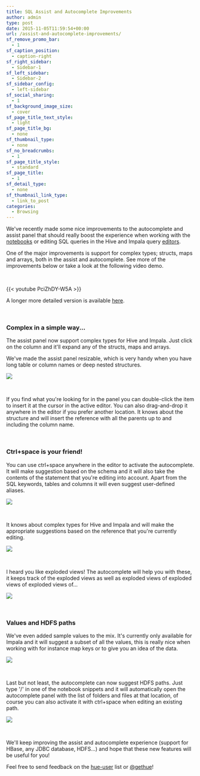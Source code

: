 ```yaml
---
title: SQL Assist and Autocomplete Improvements
author: admin
type: post
date: 2015-11-05T11:59:54+00:00
url: /assist-and-autocomplete-improvements/
sf_remove_promo_bar:
  - 1
sf_caption_position:
  - caption-right
sf_right_sidebar:
  - Sidebar-1
sf_left_sidebar:
  - Sidebar-2
sf_sidebar_config:
  - left-sidebar
sf_social_sharing:
  - 1
sf_background_image_size:
  - cover
sf_page_title_text_style:
  - light
sf_page_title_bg:
  - none
sf_thumbnail_type:
  - none
sf_no_breadcrumbs:
  - 1
sf_page_title_style:
  - standard
sf_page_title:
  - 1
sf_detail_type:
  - none
sf_thumbnail_link_type:
  - link_to_post
categories:
  - Browsing
---
```


We've recently made some nice improvements to the autocomplete and assist panel that should really boost the experience when working with the [notebooks][1] or editing SQL queries in the Hive and Impala query [editors][2].

One of the major improvements is support for complex types; structs, maps and arrays, both in the assist and autocomplete. See more of the improvements below or take a look at the following video demo.

&nbsp;

{{< youtube PciZhDY-W5A >}}

A longer more detailed version is available [here][3].

&nbsp;

### Complex in a simple way...

The assist panel now support complex types for Hive and Impala. Just click on the column and it'll expand any of the structs, maps and arrays.

We've made the assist panel resizable, which is very handy when you have long table or column names or deep nested structures.

[<img src="https://cdn.gethue.com/uploads/2015/11/Assist_complex-1024x777.png"  />][4]

&nbsp;

If you find what you're looking for in the panel you can double-click the item to insert it at the cursor in the active editor. You can also drag-and-drop it anywhere in the editor if you prefer another location. It knows about the structure and will insert the reference with all the parents up to and including the column name.

&nbsp;

### Ctrl+space is your friend!

You can use ctrl+space anywhere in the editor to activate the autocomplete. It will make suggestion based on the schema and it will also take the contents of the statement that you're editing into account. Apart from the SQL keywords, tables and columns it will even suggest user-defined aliases.

[<img src="https://cdn.gethue.com/uploads/2015/11/Autocomplete_join_alias-1024x387.png"  />][5]

&nbsp;

It knows about complex types for Hive and Impala and will make the appropriate suggestions based on the reference that you're currently editing.

[<img src="https://cdn.gethue.com/uploads/2015/11/Autocomplete_nested_struct-1024x448.png"  />][6]

&nbsp;

I heard you like exploded views! The autocomplete will help you with these, it keeps track of the exploded views as well as exploded views of exploded views of exploded views of...

[<img src="https://cdn.gethue.com/uploads/2015/11/Autocomplete_exploded-1024x300.png"  />][7]

&nbsp;

### Values and HDFS paths

We've even added sample values to the mix. It's currently only available for Impala and it will suggest a subset of all the values, this is really nice when working with for instance map keys or to give you an idea of the data.

[<img src="https://cdn.gethue.com/uploads/2015/11/Autocomplete_sample_values.png"  />][8]

&nbsp;

Last but not least, the autocomplete can now suggest HDFS paths. Just type '/' in one of the notebook snippets and it will automatically open the autocomplete panel with the list of folders and files at that location, of course you can also activate it with ctrl+space when editing an existing path.

[<img src="https://cdn.gethue.com/uploads/2015/11/Autocomplete_hdfs-1024x337.png"  />][9]

&nbsp;

We'll keep improving the assist and autocomplete experience (support for HBase, any JDBC database, HDFS...) and hope that these new features will be useful for you!

Feel free to send feedback on the [hue-user][10] list or [@gethue][11]!

[1]: https://gethue.com/bay-area-bike-share-data-analysis-with-spark-notebook-part-2/
[2]: https://gethue.com/hadoop-tutorial-new-impala-and-hive-editors/
[3]: https://youtube.com/watch?v=XakL87LU0pQ
[4]: https://cdn.gethue.com/uploads/2015/11/Assist_complex.png
[5]: https://cdn.gethue.com/uploads/2015/11/Autocomplete_join_alias.png
[6]: https://cdn.gethue.com/uploads/2015/11/Autocomplete_nested_struct.png
[7]: https://cdn.gethue.com/uploads/2015/11/Autocomplete_exploded.png
[8]: https://cdn.gethue.com/uploads/2015/11/Autocomplete_sample_values.png
[9]: https://cdn.gethue.com/uploads/2015/11/Autocomplete_hdfs.png
[10]: http://groups.google.com/a/cloudera.org/group/hue-user
[11]: https://twitter.com/gethue
